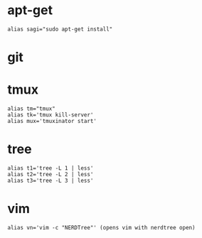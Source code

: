 # apt-get

    alias sagi="sudo apt-get install"

# git

# tmux

    alias tm="tmux"
    alias tk='tmux kill-server'
    alias mux='tmuxinator start'


# tree

    alias t1='tree -L 1 | less'
    alias t2='tree -L 2 | less'
    alias t3='tree -L 3 | less'

# vim

    alias vn='vim -c "NERDTree"' (opens vim with nerdtree open)

